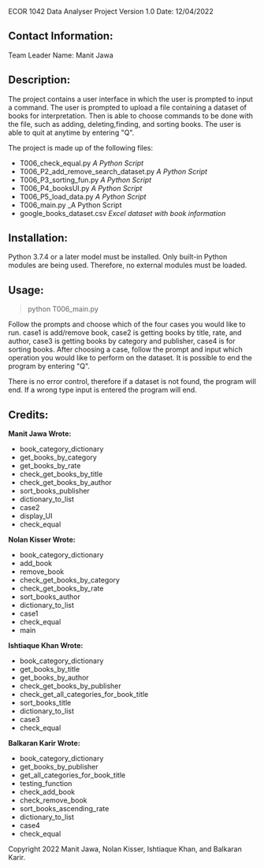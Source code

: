 ECOR 1042 Data Analyser Project Version 1.0
Date: 12/04/2022

Contact Information:
--------------------

Team Leader Name: Manit Jawa

Description:
------------

The project contains a user interface in which the user is
prompted to input a command. The user is prompted to upload a file containing
a dataset of books for interpretation. Then is able to choose commands to be done with
the file, such as adding, deleting,finding, and sorting books. The user is able to quit at 
anytime by entering "Q".

The project is made up of the following files:	
- T006_check_equal.py				_A Python Script_
- T006_P2_add_remove_search_dataset.py    _A Python Script_
- T006_P3_sorting_fun.py                  _A Python Script_
- T006_P4_booksUI.py                      _A Python Script_
- T006_P5_load_data.py                    _A Python Script_
- T006_main.py 					_A Python Script
- google_books_dataset.csv                _Excel dataset with book information_

Installation:
-------------

Python 3.7.4 or a later model must be installed.
Only built-in Python modules are being used. 
Therefore, no external modules must be loaded.

Usage:
------

>python T006_main.py

Follow the prompts and choose which of the four cases you would like to run. 
case1 is add/remove book, case2 is getting books by title, rate, and author, 
case3 is getting books by category and publisher, case4 is for sorting books.
After choosing a case, follow the prompt and input which operation you would like to perform 
on the dataset. It is possible to end the program by entering "Q".

There is no error control, therefore if a dataset is not found, the program will end.
If a wrong type input is entered the program will end.



Credits:
--------

**Manit Jawa Wrote:**
- book_category_dictionary
- get_books_by_category
- get_books_by_rate
- check_get_books_by_title
- check_get_books_by_author
- sort_books_publisher
- dictionary_to_list
- case2
- display_UI
- check_equal

**Nolan Kisser Wrote:**
- book_category_dictionary
- add_book
- remove_book
- check_get_books_by_category
- check_get_books_by_rate
- sort_books_author
- dictionary_to_list
- case1
- check_equal
- main

**Ishtiaque Khan Wrote:**
- book_category_dictionary
- get_books_by_title
- get_books_by_author
- check_get_books_by_publisher
- check_get_all_categories_for_book_title
- sort_books_title
- dictionary_to_list
- case3
- check_equal

**Balkaran Karir Wrote:**
- book_category_dictionary
- get_books_by_publisher
- get_all_categories_for_book_title
- testing_function
- check_add_book
- check_remove_book
- sort_books_ascending_rate
- dictionary_to_list
- case4
- check_equal

Copyright 2022 Manit Jawa, Nolan Kisser, Ishtiaque Khan, and Balkaran Karir.